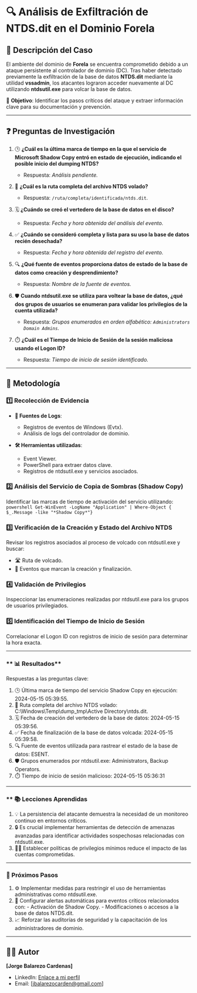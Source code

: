 # 🔍 Análisis de Exfiltración de NTDS.dit en el Dominio Forela

## **📝 Descripción del Caso**
El ambiente del dominio de **Forela** se encuentra comprometido debido a un ataque persistente al controlador de dominio (DC). Tras haber detectado previamente la exfiltración de la base de datos **NTDS.dit** mediante la utilidad **vssadmin**, los atacantes lograron acceder nuevamente al DC utilizando **ntdsutil.exe** para volcar la base de datos.  

🎯 **Objetivo**: Identificar los pasos críticos del ataque y extraer información clave para su documentación y prevención.

---

## **❓ Preguntas de Investigación**
1. 🕒 **¿Cuál es la última marca de tiempo en la que el servicio de Microsoft Shadow Copy entró en estado de ejecución, indicando el posible inicio del dumping NTDS?**  
   - Respuesta: *Análisis pendiente.*

2. 📂 **¿Cuál es la ruta completa del archivo NTDS volado?**  
   - Respuesta: `/ruta/completa/identificada/ntds.dit`.

3. 🗓️ **¿Cuándo se creó el vertedero de la base de datos en el disco?**  
   - Respuesta: *Fecha y hora obtenida del análisis del evento.*

4. ✅ **¿Cuándo se consideró completa y lista para su uso la base de datos recién desechada?**  
   - Respuesta: *Fecha y hora obtenida del registro del evento.*

5. 🔍 **¿Qué fuente de eventos proporciona datos de estado de la base de datos como creación y desprendimiento?**  
   - Respuesta: *Nombre de la fuente de eventos.*

6. 🛡️ **Cuando **ntdsutil.exe** se utiliza para voltear la base de datos, ¿qué dos grupos de usuarios se enumeran para validar los privilegios de la cuenta utilizada?**  
   - Respuesta: *Grupos enumerados en orden alfabético: `Administrators Domain Admins`.*

7. ⏱️ **¿Cuál es el Tiempo de Inicio de Sesión de la sesión maliciosa usando el Logon ID?**  
   - Respuesta: *Tiempo de inicio de sesión identificado.*

---

## **🔧 Metodología**
### 1️⃣ Recolección de Evidencia
- **📄 Fuentes de Logs**:  
  - Registros de eventos de Windows (Evtx).  
  - Análisis de logs del controlador de dominio.  

- **🛠️ Herramientas utilizadas**:  
  - Event Viewer.  
  - PowerShell para extraer datos clave.  
  - Registros de ntdsutil.exe y servicios asociados.  

### 2️⃣ Análisis del Servicio de Copia de Sombras (Shadow Copy)  
Identificar las marcas de tiempo de activación del servicio utilizando:  
`powershell
Get-WinEvent -LogName "Application" | Where-Object { $_.Message -like "*Shadow Copy*"}`

### 3️⃣ Verificación de la Creación y Estado del Archivo NTDS
Revisar los registros asociados al proceso de volcado con ntdsutil.exe y buscar:
  - 🛣️ Ruta de volcado.
  - 📅 Eventos que marcan la creación y finalización.

### 4️⃣ Validación de Privilegios
Inspeccionar las enumeraciones realizadas por ntdsutil.exe para los grupos de usuarios privilegiados.

### 5️⃣ Identificación del Tiempo de Inicio de Sesión
Correlacionar el Logon ID con registros de inicio de sesión para determinar la hora exacta.

--- 

### ** 📊 Resultados**
Respuestas a las preguntas clave:
  1. 🕒 Última marca de tiempo del servicio Shadow Copy en ejecución: 2024-05-15 05:39:55.
  2. 📂 Ruta completa del archivo NTDS volado:  C:\Windows\Temp\dump_tmp\Active Directory\ntds.dit.
  3. 🗓️ Fecha de creación del vertedero de la base de datos: 2024-05-15 05:39:56.
  4. ✅ Fecha de finalización de la base de datos volcada: 2024-05-15 05:39:58.
  5. 🔍 Fuente de eventos utilizada para rastrear el estado de la base de datos: ESENT.
  6. 🛡️ Grupos enumerados por ntdsutil.exe: Administrators, Backup Operators.
  7. ⏱️ Tiempo de inicio de sesión malicioso: 2024-05-15 05:36:31

---

### ** 📚 Lecciones Aprendidas
  1. 💡 La persistencia del atacante demuestra la necesidad de un monitoreo continuo en entornos críticos.
  2. 🔒 Es crucial implementar herramientas de detección de amenazas avanzadas para identificar actividades sospechosas relacionadas con ntdsutil.exe.
  3. 👨‍💻 Establecer políticas de privilegios mínimos reduce el impacto de las cuentas comprometidas.

---

### **🚀 Próximos Pasos**
  1. ⚙️ Implementar medidas para restringir el uso de herramientas administrativas como ntdsutil.exe.
  2. 🚨 Configurar alertas automáticas para eventos críticos relacionados con:
    - Activación de Shadow Copy.
    - Modificaciones o accesos a la base de datos NTDS.dit.
  3. 📈 Reforzar las auditorías de seguridad y la capacitación de los administradores de dominio.
---

## **👨‍💻 Autor** 

**[Jorge Balarezo Cardenas]**  
- LinkedIn: [Enlace a mi perfil](https://www.linkedin.com/in/jorge-balarezo-cardenas/)  
- Email: [jbalarezocarden@gmail.com]

